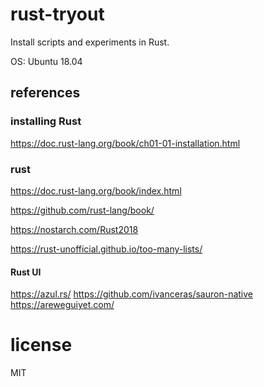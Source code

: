 # rust-tryout

Install scripts and experiments in Rust.

OS: Ubuntu 18.04

## references

### installing Rust

https://doc.rust-lang.org/book/ch01-01-installation.html

### rust

https://doc.rust-lang.org/book/index.html

https://github.com/rust-lang/book/

https://nostarch.com/Rust2018

https://rust-unofficial.github.io/too-many-lists/

#### Rust UI
https://azul.rs/
https://github.com/ivanceras/sauron-native
https://areweguiyet.com/

# license

MIT

